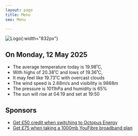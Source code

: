 ```yaml
---
layout: page
title: Menu
seo: Menu

---
```


![Logo](/images/logo.jpg){:width="832px"}

<!-- weather_marker starts -->
## On Monday, 12 May 2025

- The average temperature today is 19.98˚C,
- With highs of 20.38˚C and lows of 19.36˚C,
- It may feel like 19.73˚C with overcast clouds
- The wind speed is 2.68m/s and visibility is 9868m
- The pressure is 1011hPa and humidity is 65%
- The sun will rise at 04:19 and set at 19:50

<!-- weather_marker ends -->

## Sponsors

- [Get £50 credit when switching to Octopus Energy](https://bit.ly/3oD1nnS)
- [Get £75 when taking a 1000mb YouFibre broadband plan](https://aklam.io/91zWhU?)
